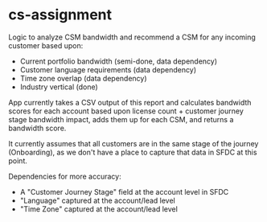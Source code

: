 # cs-assignment
Logic to analyze CSM bandwidth and recommend a CSM for any incoming customer based upon:
* Current portfolio bandwidth (semi-done, data dependency)
* Customer language requirements (data dependency)
* Time zone overlap (data dependency)
* Industry vertical (done)

App currently takes a CSV output of this report and calculates bandwidth scores for each account based upon license count + customer journey stage bandwidth impact, adds them up for each CSM, and returns a bandwidth score.

It currently assumes that all customers are in the same stage of the journey (Onboarding), as we don't have a place to capture that data in SFDC at this point.

Dependencies for more accuracy:
* A "Customer Journey Stage" field at the account level in SFDC
* "Language" captured at the account/lead level
* "Time Zone" captured at the account/lead level

